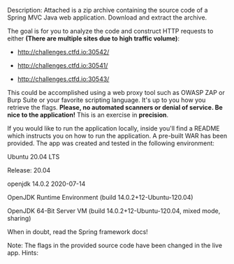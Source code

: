 Description:
Attached is a zip archive containing the source code of a Spring MVC Java web application. Download and extract the archive.

The goal is for you to analyze the code and construct HTTP requests to either **(There are multiple sites due to high traffic volume)**:

- http://challenges.ctfd.io:30542/
- http://challenges.ctfd.io:30541/
- http://challenges.ctfd.io:30543/

This could be accomplished using a web proxy tool such as OWASP ZAP or Burp Suite or your favorite scripting language. It's up to you how you retrieve the flags. **Please, no automated scanners or denial of service. Be nice to the application!**  This is an exercise in **precision**.

If you would like to run the application locally, inside you'll find a README which instructs you on how to run the application. A pre-built WAR has been provided. The app was created and tested in the following environment:

Ubuntu 20.04 LTS
Release:	20.04
openjdk 14.0.2 2020-07-14
OpenJDK Runtime Environment (build 14.0.2+12-Ubuntu-120.04)
OpenJDK 64-Bit Server VM (build 14.0.2+12-Ubuntu-120.04, mixed mode, sharing)

When in doubt, read the Spring framework docs!

Note: The flags in the provided source code have been changed in the live app.
Hints:
